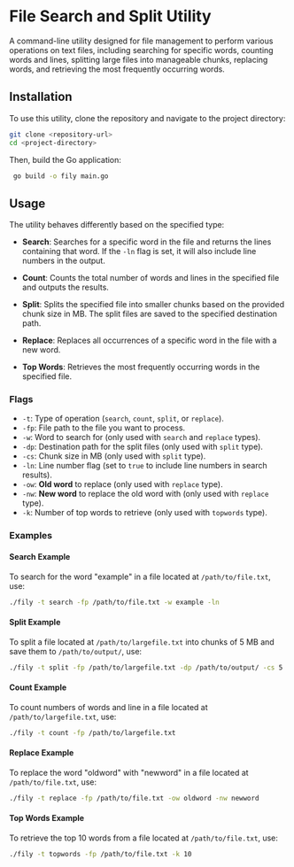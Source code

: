 # File Search and Split Utility

A command-line utility designed for file management to perform various operations on text files, including searching for specific words, counting words and lines, splitting large files into manageable chunks, replacing words, and retrieving the most frequently occurring words.

## Installation

To use this utility, clone the repository and navigate to the project directory:

```bash
git clone <repository-url>
cd <project-directory>
```

Then, build the Go application:

```bash
 go build -o fily main.go
```
## Usage

The utility behaves differently based on the specified type:

- **Search**: Searches for a specific word in the file and returns the lines containing that word. If the `-ln` flag is set, it will also include line numbers in the output.
  
- **Count**: Counts the total number of words and lines in the specified file and outputs the results.

- **Split**: Splits the specified file into smaller chunks based on the provided chunk size in MB. The split files are saved to the specified destination path.

- **Replace**: Replaces all occurrences of a specific word in the file with a new word. 

- **Top Words**: Retrieves the most frequently occurring words in the specified file. 


### Flags

- `-t`: Type of operation (`search`, `count`, `split`, or `replace`).
- `-fp`: File path to the file you want to process.
- `-w`: Word to search for (only used with `search` and `replace` types).
- `-dp`: Destination path for the split files (only used with `split` type).
- `-cs`: Chunk size in MB (only used with `split` type).
- `-ln`: Line number flag (set to `true` to include line numbers in search results).
- `-ow`: **Old word** to replace (only used with `replace` type).
- `-nw`: **New word** to replace the old word with (only used with `replace` type).
- `-k`: Number of top words to retrieve (only used with `topwords` type).



### Examples

#### Search Example

To search for the word "example" in a file located at `/path/to/file.txt`, use:

```bash
./fily -t search -fp /path/to/file.txt -w example -ln
```

#### Split Example

To split a file located at `/path/to/largefile.txt` into chunks of 5 MB and save them to `/path/to/output/`, use:

```bash
./fily -t split -fp /path/to/largefile.txt -dp /path/to/output/ -cs 5
```

#### Count Example

To count numbers of words and line in a file located at `/path/to/largefile.txt`, use:

```bash
./fily -t count -fp /path/to/largefile.txt 
```

#### Replace Example

To replace the word "oldword" with "newword" in a file located at `/path/to/file.txt`, use:

```bash
./fily -t replace -fp /path/to/file.txt -ow oldword -nw newword
```
#### Top Words Example

To retrieve the top 10 words from a file located at `/path/to/file.txt`, use:

```bash
./fily -t topwords -fp /path/to/file.txt -k 10
```
